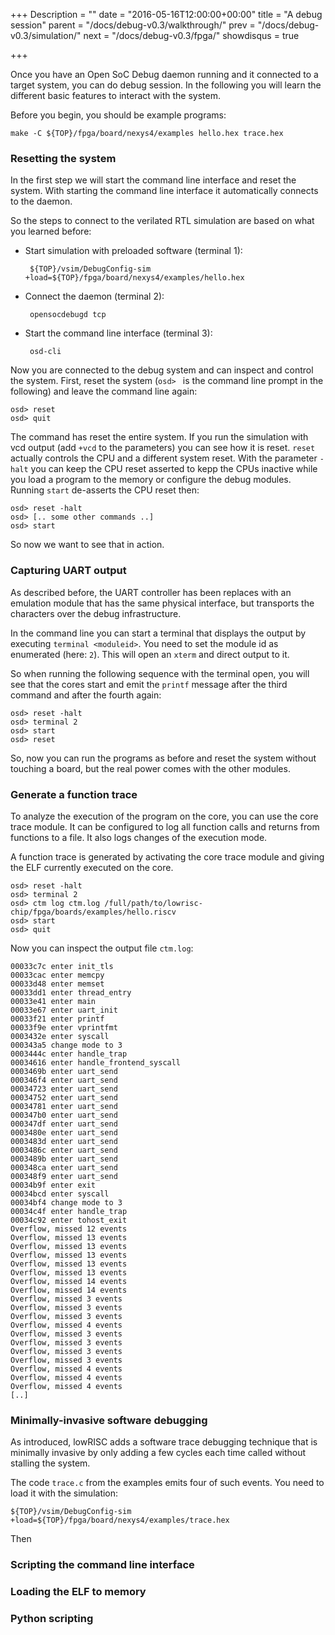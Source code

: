 +++
Description = ""
date = "2016-05-16T12:00:00+00:00"
title = "A debug session"
parent = "/docs/debug-v0.3/walkthrough/"
prev = "/docs/debug-v0.3/simulation/"
next = "/docs/debug-v0.3/fpga/"
showdisqus = true

+++

Once you have an Open SoC Debug daemon running and it connected to a
target system, you can do debug session. In the following you will
learn the different basic features to interact with the system.

Before you begin, you should be example programs:

    make -C ${TOP}/fpga/board/nexys4/examples hello.hex trace.hex

### Resetting the system

In the first step we will start the command line interface and reset
the system. With starting the command line interface it automatically
connects to the daemon.

So the steps to connect to the verilated RTL simulation are based on
what you learned before:

 * Start simulation with preloaded software (terminal 1):

        ${TOP}/vsim/DebugConfig-sim +load=${TOP}/fpga/board/nexys4/examples/hello.hex

 * Connect the daemon (terminal 2):

        opensocdebugd tcp

 * Start the command line interface (terminal 3):

        osd-cli

Now you are connected to the debug system and can inspect and control
the system. First, reset the system (`osd> ` is the command line prompt
in the following) and leave the command line again:

    osd> reset
    osd> quit

The command has reset the entire system. If you run the simulation
with vcd output (add `+vcd` to the parameters) you can see how it is
reset. `reset` actually controls the CPU and a different system
reset. With the parameter `-halt` you can keep the CPU reset asserted
to kepp the CPUs inactive while you load a program to the memory or
configure the debug modules. Running `start` de-asserts the CPU reset
then:

    osd> reset -halt
    osd> [.. some other commands ..]
	osd> start

So now we want to see that in action.

### Capturing UART output

As described before, the UART controller has been replaces with an
emulation module that has the same physical interface, but transports
the characters over the debug infrastructure.

In the command line you can start a terminal that displays the output
by executing `terminal <moduleid>`. You need to set the module id as
enumerated (here: `2`). This will open an `xterm` and direct output to
it.

So when running the following sequence with the terminal open, you
will see that the cores start and emit the `printf` message after the
third command and after the fourth again:

    osd> reset -halt
    osd> terminal 2
    osd> start
	osd> reset

So, now you can run the programs as before and reset the system
without touching a board, but the real power comes with the other
modules.

### Generate a function trace

To analyze the execution of the program on the core, you can use the
core trace module. It can be configured to log all function calls and
returns from functions to a file. It also logs changes of the
execution mode.

A function trace is generated by activating the core trace module and
giving the ELF currently executed on the core.

    osd> reset -halt
    osd> terminal 2
	osd> ctm log ctm.log /full/path/to/lowrisc-chip/fpga/boards/examples/hello.riscv
	osd> start
	osd> quit

Now you can inspect the output file `ctm.log`:

	00033c7c enter init_tls
	00033cac enter memcpy
	00033d48 enter memset
	00033dd1 enter thread_entry
	00033e41 enter main
	00033e67 enter uart_init
	00033f21 enter printf
	00033f9e enter vprintfmt
	0003432e enter syscall
	000343a5 change mode to 3
	0003444c enter handle_trap
	00034616 enter handle_frontend_syscall
	0003469b enter uart_send
	000346f4 enter uart_send
	00034723 enter uart_send
	00034752 enter uart_send
	00034781 enter uart_send
	000347b0 enter uart_send
	000347df enter uart_send
	0003480e enter uart_send
	0003483d enter uart_send
	0003486c enter uart_send
	0003489b enter uart_send
	000348ca enter uart_send
	000348f9 enter uart_send
	00034b9f enter exit
	00034bcd enter syscall
	00034bf4 change mode to 3
	00034c4f enter handle_trap
	00034c92 enter tohost_exit
	Overflow, missed 12 events
	Overflow, missed 13 events
	Overflow, missed 13 events
	Overflow, missed 13 events
	Overflow, missed 13 events
	Overflow, missed 13 events
	Overflow, missed 14 events
	Overflow, missed 14 events
	Overflow, missed 3 events
	Overflow, missed 3 events
	Overflow, missed 3 events
	Overflow, missed 4 events
	Overflow, missed 3 events
	Overflow, missed 3 events
	Overflow, missed 3 events
	Overflow, missed 3 events
	Overflow, missed 4 events
	Overflow, missed 4 events
	Overflow, missed 4 events
	[..]



### Minimally-invasive software debugging

As introduced, lowRISC adds a software trace debugging technique that
is minimally invasive by only adding a few cycles each time called
without stalling the system.

The code `trace.c` from the examples emits four of such events. You
need to load it with the simulation:

    ${TOP}/vsim/DebugConfig-sim +load=${TOP}/fpga/board/nexys4/examples/trace.hex

Then 

### Scripting the command line interface

### Loading the ELF to memory

### Python scripting

